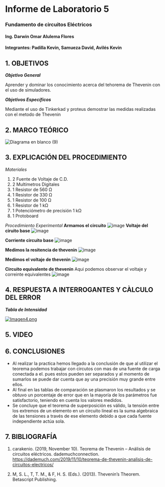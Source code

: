 # Informe de Laboratorio 5
### Fundamento de circuitos Eléctricos 
#### Ing. Darwin Omar Alulema Flores
#### Integrantes: Padilla Kevin, Samueza David, Avilés Kevin
 
 ## 1. OBJETIVOS
***Objetivo General***

Aprender y dominar los conocimiento acerca del tehorema de Thevenin con el uso de simuladores.

***Objetivos Específicos***

Mediante el uso de  Tinkerkad y proteus demostrar las medidas realizadas con el metodo de Thevenin


## 2. MARCO TEÓRICO

![Diagrama en blanco (9)](https://user-images.githubusercontent.com/94129932/148781896-13b2b60e-d5c7-45ef-8cf3-f65e3b38f14d.png)

## 3. EXPLICACIÓN DEL PROCEDIMIENTO

*Materiales*
1) 2 Fuente de Voltaje de C.D.
2) 2 Multímetros Digitales
3) 1 Resistor de 560 Ω
4) 1 Resistor de 330 Ω
5) 1 Resistor de 100 Ω
6) 1 Resistor de 1 kΩ
7) 1 Potenciómetro de precisión 1 kΩ
8) 1 Protoboard


*Procedimiento Experimental*
**Armamos el circuito**
![image](https://user-images.githubusercontent.com/93794279/148846013-079772c6-5470-4455-9822-aaadae402c6e.png)
**Voltaje del ciruito base**
![image](https://user-images.githubusercontent.com/93794279/148846184-5d360d17-50eb-484f-acf3-fab59c529feb.png)

**Corriente circuito base**
![image](https://user-images.githubusercontent.com/93794279/148846088-657a2003-3941-4ff0-8f5b-c257d16f94bd.png)


**Medimos la resitencia de thevenin**
![image](https://user-images.githubusercontent.com/93794279/148845804-0b6f2b49-4f9b-4b68-8cf9-53c929ca427c.png)


**Medimos el voltaje de thevenin**
![image](https://user-images.githubusercontent.com/93794279/148845720-ecd81dbf-8536-4fc4-aa60-cacd45914f0b.png)

**Circuito equivalente de thevenin**
Aqui podemos observar el voltaje y correinte equivalentes
![image](https://user-images.githubusercontent.com/93794279/148843321-cfffa504-4863-4601-a24a-9e3d4d3de05b.png)

## 4. RESPUESTA A INTERROGANTES Y CÀLCULO DEL ERROR

***Tabla de Intensidad***

[![Imagen4.png](https://i.postimg.cc/jj80RNSp/Imagen4.png)](https://postimg.cc/06JHfzmn)



## 5. VIDEO



## 6. CONCLUSIONES
- Al realizar la practica hemos llegado a la conclusión de que al utilizar el teorema podemos trabajar con circutos con mas de una fuente de carga conectada a el. pues estos pueden ser separados y al momento de sumarlos se puede dar cuenta que ay una precisión muy grande entre ellos.
- Al final en las tablas de comparación se plasmaron los resultados y se obtuvo un porcentaje de error que en la mayoría de los parámetros fue satisfactorio, teniendo en cuenta los valores medidos.
- Se concluye que el teorema de superposición es válido, la tensión entre los extremos de un elemento en un circuito lineal es la suma algebraica de las tensiones a través de ese elemento debido a que cada fuente independiente actúa sola.

## 7. BIBLIOGRAFÍA
1. carakenio. (2019, November 10). Teorema de Thevenin – Análisis de circuitos eléctricos. dademuchconnection. https://dademuch.com/2019/11/10/teorema-de-thevenin-analisis-de-circuitos-electricos/


2. M, S. L., T, T. M., & F, H. S. (Eds.). (2013). Thevenin’s Theorem. Betascript Publishing.




